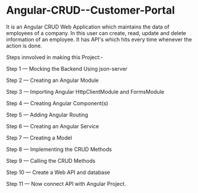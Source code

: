 # Angular-CRUD--Customer-Portal

It is an Angular CRUD Web Application which maintains the data of employees of a company.
In this user can create, read, update and delete information of an employee.
It has API's which hits every time whenever the action is done.

Steps innvolved in making this Project:-

Step 1 — Mocking the Backend Using json-server

Step 2 — Creating an Angular Module

Step 3 — Importing Angular HttpClientModule and FormsModule

Step 4 — Creating Angular Component(s)

Step 5 — Adding Angular Routing

Step 6 — Creating an Angular Service

Step 7 — Creating a Model

Step 8 — Implementing the CRUD Methods

Step 9 — Calling the CRUD Methods

Step 10 — Create a Web API and database

Step 11 — Now connect API with Angular Project.

